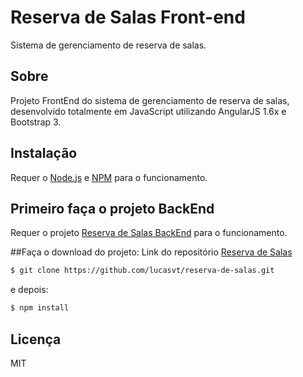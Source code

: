 # Reserva de Salas Front-end
Sistema de gerenciamento de reserva de salas.

## Sobre
Projeto FrontEnd do sistema de gerenciamento de reserva de salas, desenvolvido totalmente em JavaScript utilizando AngularJS 1.6x e Bootstrap 3.

## Instalação
Requer o [Node.js](https://nodejs.org/) e [NPM](https://www.npmjs.com/) para o funcionamento.

## Primeiro faça o projeto BackEnd
Requer o projeto [Reserva de Salas BackEnd](https://github.com/lucasvt/reserva-de-salas-backend.git) para o funcionamento.

##Faça o download do projeto:
Link do repositório [Reserva de Salas](https://github.com/lucasvt/reserva-de-salas.git)

```sh
$ git clone https://github.com/lucasvt/reserva-de-salas.git
```
e depois:
```sh
$ npm install
```

## Licença
MIT


